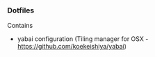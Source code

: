 ### Dotfiles

Contains

- yabai configuration (Tiling manager for OSX - https://github.com/koekeishiya/yabai)

